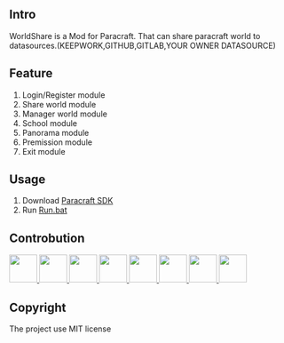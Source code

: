 ## Intro

WorldShare is a Mod for Paracraft. That can share paracraft world to datasources.(KEEPWORK,GITHUB,GITLAB,YOUR OWNER DATASOURCE)

## Feature
1. Login/Register module
2. Share world module
3. Manager world module
4. School module
5. Panorama module
6. Premission module
7. Exit module

## Usage
1. Download [Paracraft SDK](https://github.com/LiXizhi/ParaCraftSDK)
2. Run [Run.bat](https://github.com/tatfook/WorldShare/blob/master/Run.bat)

## Controbution
<a href="https://github.com/onedou">
  <img width="50px" src="https://avatars.githubusercontent.com/u/3422640?v=4&size=5">
</a>
<a href="https://github.com/LiXizhi">
  <img width="50px" src="https://avatars.githubusercontent.com/u/94537?v=4&size=50">
</a>
<a href="https://github.com/chenjinxian">
  <img width="50px" src="https://avatars.githubusercontent.com/u/12944725?v=4&size=50">
</a>
<a href="https://github.com/tatfookpbb">
  <img width="50px" src="https://avatars.githubusercontent.com/u/78395699?v=4&size=50">
</a>
<a href="https://github.com/zhangleio">
  <img width="50px" src="https://avatars.githubusercontent.com/u/5885941?v=4&size=50">
</a>
<a href="https://github.com/342949687">
  <img width="50px" src="https://avatars.githubusercontent.com/u/45444569?v=4&size=50">
</a>
<a href="https://github.com/DarrenGZY">
  <img width="50px" src="https://avatars.githubusercontent.com/u/9398000?v=4&size=50">
</a>
<a href="https://github.com/jxbluesky">
  <img width="50px" src="https://avatars.githubusercontent.com/u/37106056?v=4&size=50">
</a>

## Copyright
The project use MIT license

